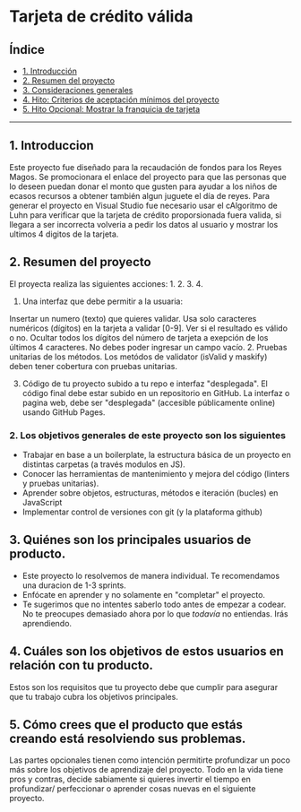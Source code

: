 # Tarjeta de crédito válida

## Índice

* [1. Introducción](#1-preámbulo)
* [2. Resumen del proyecto](#2-resumen-del-proyecto)
* [3. Consideraciones generales](#3-consideraciones-generales)
* [4. Hito: Criterios de aceptación mínimos del proyecto](#4-hito-criterios-de-aceptación-mínimos-del-proyecto)
* [5. Hito Opcional: Mostrar la franquicia de tarjeta](#5-hito-opcional-mostrar-la-franquicia-de-tarjeta)

***

## 1. Introduccion

Este proyecto fue diseñado para la recaudación de fondos para los Reyes Magos. Se promocionara el enlace del proyecto para que las personas que lo deseen puedan donar el monto que gusten para ayudar a los niños de ecasos recursos a obtener también algun juguete el día de reyes. 
Para generar el proyecto en Visual Studio fue necesario usar el cAlgoritmo de Luhn para verificar que la tarjeta de crédito proporsionada fuera valida, si llegara a ser incorrecta volveria a pedir los datos al usuario y mostrar los ultimos 4 digitos de la tarjeta. 

## 2. Resumen del proyecto

El proyecta realiza las siguientes acciones:
1.
2.
3.
4.


1. Una interfaz que debe permitir a la usuaria:

Insertar un numero (texto) que quieres validar. Usa solo caracteres numéricos (dígitos) en la tarjeta a validar [0-9].
Ver si el resultado es válido o no.
Ocultar todos los dígitos del número de tarjeta a exepción de los últimos 4 caracteres.
No debes poder ingresar un campo vacío.
2. Pruebas unitarias de los métodos.
Los metódos de validator (isValid y maskify) deben tener cobertura con pruebas unitarias.

3. Código de tu proyecto subido a tu repo e interfaz "desplegada".
El código final debe estar subido en un repositorio en GitHub. La interfaz o pagina web, debe ser "desplegada" (accesible públicamente online) usando GitHub Pages.

### 2. Los objetivos generales de este proyecto son los siguientes

* Trabajar en base a un boilerplate, la estructura básica de un proyecto en
  distintas carpetas (a través modulos en JS).
* Conocer las herramientas de mantenimiento y mejora del código (linters y
  pruebas unitarias).
* Aprender sobre objetos, estructuras, métodos e iteración (bucles)
  en JavaScript
* Implementar control de versiones con git (y la plataforma github)

## 3. Quiénes son los principales usuarios de producto.

* Este proyecto lo resolvemos de manera individual. Te recomendamos una
  duracion de 1-3 sprints.
* Enfócate en aprender y no solamente en "completar" el proyecto.
* Te sugerimos que no intentes saberlo todo antes de empezar a codear.
  No te preocupes demasiado ahora por lo que _todavía_ no entiendas.
  Irás aprendiendo.

## 4. Cuáles son los objetivos de estos usuarios en relación con tu producto.

Estos son los requisitos que tu proyecto debe que cumplir para asegurar que tu
trabajo cubra los objetivos principales.


## 5. Cómo crees que el producto que estás creando está resolviendo sus problemas.

Las partes opcionales tienen como intención permitirte profundizar un poco más
sobre los objetivos de aprendizaje del proyecto. Todo en la vida tiene pros y
contras, decide sabiamente si quieres invertir el tiempo en profundizar/
perfeccionar o aprender cosas nuevas en el siguiente proyecto.
